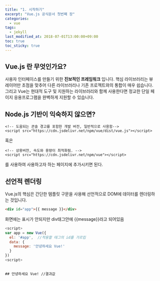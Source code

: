 ```yaml
---
title: "1. 시작하기"
excerpt: "Vue.js 공식문서 첫번째 장"
categories:
  - vue
tags:
  - jekyll
last_modified_at: 2018-07-01T13:00:00+09:00
toc: true
toc_sticky: true
---
```


## Vue.js 란 무엇인가요?

사용자 인터페이스를 만들기 위한 **진보적인 프레임워크** 입니다.
핵심 라이브러리는 뷰 레이어만 초점을 맞추어 다른 라이브러리나 기존 프로젝트와의 통합이 매우 쉽습니다. 그리고 Vue는 현대적 도구 및 지원하는 라이브러리와 함께 사용한다면 정교한 단일 페이지 응용프로그램을 완벽하게 지원할 수 있습니다.

## Node.js 기반이 익숙하지 않으면?

```
<!-- 도움되는 콘솔 경고를 포함한 개발 버전, 일반적으로 사용함-->
<script src="https://cdn.jsdelivr.net/npm/vue/dist/vue.js"></script>

```

혹은

```
<!-- 상용버전, 속도와 용량이 최적화됨. -->
<script src="https://cdn.jsdelivr.net/npm/vue"></script>

```

를 사용하여 사용하고자 하는 페이지에 추가시키면 된다.

## 선언적 렌더링

Vue.js의 핵심은 간단한 템플릿 구문을 사용해 선언적으로 DOM에 데이터를 렌더링하는 것입니다.

```html
<div id="app">{{ message }}</div>
```

화면에는 표시가 안되지만 div태그안에 {{message}}라고 되어있음

```javascript
<script>
var app = new Vue({
  el: '#app',  //적용할 태그의 id를 가르킴
  data: {
    message: '안녕하세요 Vue!'
  }
})
<script>

```

```

## 안녕하세요 Vue! //결과값

```
